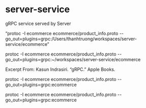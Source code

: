 # server-service

gRPC service served by Server

“protoc -I ecommerce ecommerce/product_info.proto --go_out=plugins=grpc:/Users/thanhtruong/workspaces/server-service/ecommerce”

protoc -I ecommerce ecommerce/product_info.proto --go_out=plugins=grpc:~/workspaces/server-service/ecommerce

Excerpt From: Kasun Indrasiri. “gRPC.” Apple Books.

protoc -I ecommerce ecommerce/product_info.proto --go_out=plugins=grpc:ecommerce

protoc -I ecommerce ecommerce/product_info.proto --go_out=plugins=grpc:ecommerce
